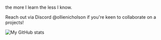 the more I learn the less I know.

Reach out via Discord @ollienicholson if you're keen to collaborate on a projects!

![My GitHub stats](https://github-readme-stats.vercel.app/api?username=ollienicholson&show_icons=true&theme=transparent&title_color=0096ff)

